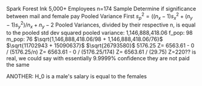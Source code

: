 Spark Forest Ink
5,000+ Employees
n=174 Sample
Determine if significance between mail and female pay
Pooled Variance First
$s^2_p =  ((n_x - 1)s^2_x + (n_y - 1)s^2_y) / n_x + n_y -2$
Pooled Variances, divided by their respective n, is equal to the pooled std dev squared
	pooled variance: 1,146,888,418.06
		f_pop: 98
		m_pop: 76
				$\sqrt{1,146,888,418.06/98 + 1,146,888,418.06/76}$
				$\sqrt{11702943 + 15090637}$
				$\sqrt{26793580}$
				$5176.25$
				Z= 6563.61 - 0 / (5176.25/n)
				Z= 6563.61 - 0 / (5176.25/174)
				Z= 6563.61 / (29.75)
				Z=220??
					is real, we could say with essentially 9.9999% confidence they are not paid the same

ANOTHER:
	H_0 is a male's salary is equal to the females